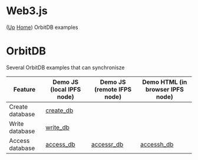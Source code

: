 # Web3.js  <!-- omit in toc --> 
([Up](..) [Home](..\..))
OrbitDB  examples 

# OrbitDB
Several OrbitDB examples that can synchronisze

| Feature          | Demo JS (local IPFS node) | Demo JS (remote IFPS node) | Demo HTML (in browser IPFS node)
| --------         | ----                      | -----------                | -------------------------------
| Create database  | [create_db]               |
| Write database   | [write_db]                |
| Access database  | [access_db]               | [accessr_db]               | [accessh_db]  

[create_db]:           https://github.com/web3examples/ethereum/blob/master/orbit/create_db.js
[write_db]:            https://github.com/web3examples/ethereum/blob/master/orbit/write_db.js
[access_db]:           https://github.com/web3examples/ethereum/blob/master/orbit/access_db.js
[accessr_db]:          https://github.com/web3examples/ethereum/blob/master/orbit/access_db_httpclient.js
[accessh_db]:          https://github.com/web3examples/ethereum/blob/master/orbit/access_db.html
